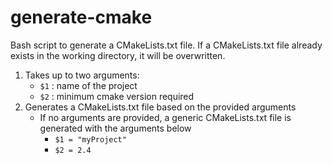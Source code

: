 # generate-cmake
Bash script to generate a CMakeLists.txt file.
If a CMakeLists.txt file already exists in the
working directory, it will be overwritten.

1. Takes up to two arguments:
    * `$1` : name of the project
    * `$2` : minimum cmake version required
2. Generates a CMakeLists.txt file based on the provided arguments
    * If no arguments are provided, a generic CMakeLists.txt file is generated with the arguments below
        * `$1 = "myProject"`
        * `$2 = 2.4` 
